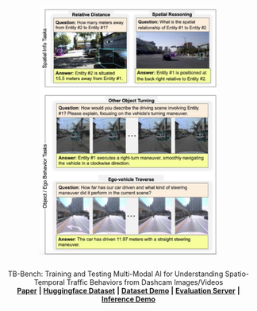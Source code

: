 <br />
<div align="center">
  <a href="">
    <img src="images/example_main_image.jpg" alt="Logo" width="360">
  </a>

  <h3 align="center"></h3>

  <p align="center">
    TB-Bench: Training and Testing Multi-Modal AI for Understanding Spatio-Temporal Traffic Behaviors from Dashcam Images/Videos
    <br />
    <a href="https://arxiv.org/abs/2501.05733"><strong>Paper</strong></a> <strong>|</strong>
    <a href="https://huggingface.co/datasets/DHPR/TB-Bench-box"><strong>Huggingface Dataset</strong></a> <strong>|</strong>
    <a href=""><strong>Dataset Demo</strong></a> <strong>|</strong>
    <a href=""><strong>Evaluation Server</strong></a> <strong>|</strong>
    <a href=""><strong>Inference Demo</strong></a>
    <br />
  </p>
</div>
